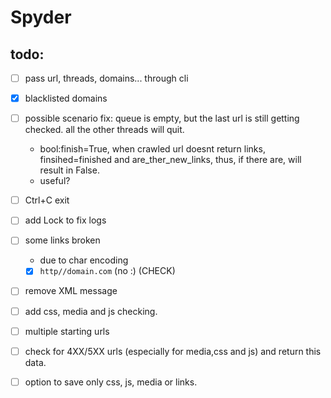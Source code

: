 # Spyder

## todo:
- [ ] pass url, threads, domains... through cli
- [x] blacklisted 
domains

- [ ] possible scenario fix: queue is empty, but the last url is still getting checked. all the other threads will quit.
    - bool:finish=True, when crawled url doesnt return links, finsihed=finished and are_ther_new_links, thus, if there are, will result in False.
    - useful?
- [ ] Ctrl+C exit
- [ ] add Lock to fix logs
- [ ] some links broken 
    - due to char encoding
    - [x] `http//domain.com` (no :) (CHECK)
- [ ] remove XML message

- [ ] add css, media and js checking.
- [ ] multiple starting urls
- [ ] check for 4XX/5XX urls (especially for media,css and js) and return this data.
- [ ] option to save only css, js, media or links.
